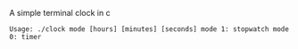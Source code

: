 A simple terminal clock in c

`
Usage: ./clock mode [hours] [minutes] [seconds]
mode 1: stopwatch
mode 0: timer
`
